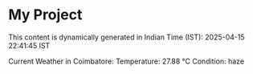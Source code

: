 # My Project

This content is dynamically generated in Indian Time (IST): 2025-04-15 22:41:45 IST


Current Weather in Coimbatore:
Temperature: 27.88 °C
Condition: haze
